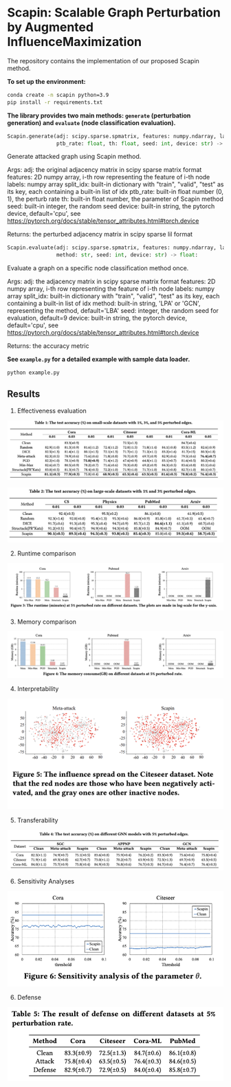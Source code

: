 # Scapin: Scalable Graph Perturbation by Augmented InfluenceMaximization

The repository contains the implementation of our proposed Scapin method.

**To set up the environment:**

```bash
conda create -n scapin python=3.9
pip install -r requirements.txt
```

**The library provides two main methods: `generate` (perturbation generation) and `evaluate` (node classification evaluation).**

```python
Scapin.generate(adj: scipy.sparse.spmatrix, features: numpy.ndarray, labels: numpy.ndarray, split_idx: dict,
                ptb_rate: float, th: float, seed: int, device: str) -> scipy.sparse.lil_matrix:
```

Generate attacked graph using Scapin method.

Args:
    adj: the original adjacency matrix in scipy sparse matrix format
    features: 2D numpy array, i-th row representing the feature of i-th node
    labels: numpy array
    split_idx: built-in dictionary with "train", "valid", "test" as its key,
               each containing a built-in list of idx
    ptb_rate: built-in float number (0, 1), the perturb rate
    th: built-in float number, the parameter of Scapin method
    seed: built-in integer, the random seed
    device: built-in string, the pytorch device, default='cpu',
            see https://pytorch.org/docs/stable/tensor_attributes.html#torch.device

Returns:
    the perturbed adjacency matrix in scipy sparse lil format

```python
Scapin.evaluate(adj: scipy.sparse.spmatrix, features: numpy.ndarray, labels: numpy.ndarray, split_idx: dict,
                method: str, seed: int, device: str) -> float:
```

Evaluate a graph on a specific node classification method once.

Args:
    adj: the adjacency matrix in scipy sparse matrix format
    features: 2D numpy array, i-th row representing the feature of i-th node
    labels: numpy array
    split_idx: built-in dictionary with "train", "valid", "test" as its key,
               each containing a built-in list of idx
    method: built-in string, 'LPA' or 'GCN', representing the method, default='LBA'
    seed: integer, the random seed for evaluation, default=9
    device: built-in string, the pytorch device, default='cpu',
            see https://pytorch.org/docs/stable/tensor_attributes.html#torch.device

Returns:
    the accuracy metric

**See `example.py` for a detailed example with sample data loader.**

```bash
python example.py
```

## Results

1. Effectiveness evaluation

![image-20221014204334860](fig/effectiveness1.png)

![image-20221014204348834](fig/effectiveness2.png)

2. Runtime comparison

![image-20221014204407649](fig/runtime.png)

3. Memory comparison

![image-20221014204419576](fig/memory.png)

4. Interpretability

![image-20221014204500189](fig/interpretability.png)

5. Transferability

![image-20221014204447423](fig/transferability.png)

6. Sensitivity Analyses

![image-20221014204535325](fig/sensitivity.png)

6. Defense

![image-20221014204544589](fig/defense.png)

